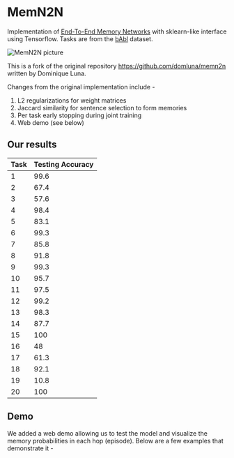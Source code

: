 # MemN2N

Implementation of [End-To-End Memory Networks](http://arxiv.org/abs/1503.08895) with sklearn-like interface using Tensorflow. Tasks are from the [bAbl](http://arxiv.org/abs/1502.05698) dataset.

![MemN2N picture](https://www.dropbox.com/s/3rdwfxt80v45uqm/Screenshot%202015-11-19%2000.57.27.png?dl=1)

This is a fork of the original repository https://github.com/domluna/memn2n written by Dominique Luna.

Changes from the original implementation include -
1. L2 regularizations for weight matrices
2. Jaccard similarity for sentence selection to form memories
3. Per task early stopping during joint training
4. Web demo (see below)

## Our results

Task  |  Testing Accuracy
------|------------------
1     |  99.6
2     |  67.4
3     |  57.6
4     |  98.4
5     |  83.1
6     |  99.3
7     |  85.8
8     |  91.8
9     |  99.3
10    |  95.7
11    |  97.5
12    |  99.2
13    |  98.3
14    |  87.7
15    |  100
16    |  48
17    |  61.3
18    |  92.1
19    |  10.8
20    |  100

## Demo
We added a web demo allowing us to test the model and visualize the memory probabilities in each hop (episode). Below are a few examples that demonstrate it -
